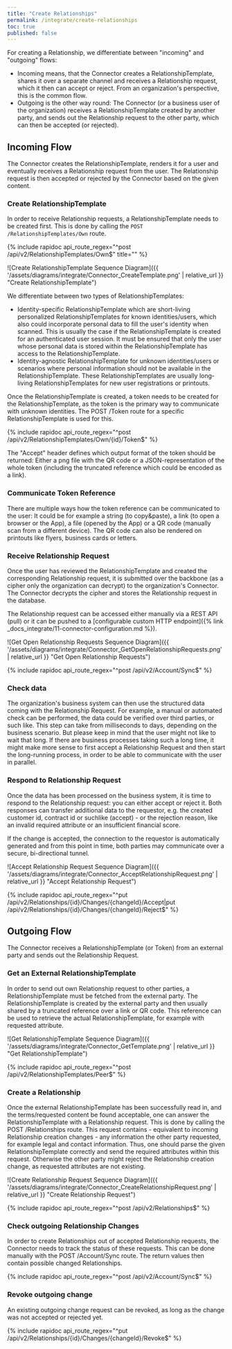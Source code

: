 ```yaml
---
title: "Create Relationships"
permalink: /integrate/create-relationships
toc: true
published: false
---
```


For creating a Relationship, we differentiate between "incoming" and "outgoing" flows:

- Incoming means, that the Connector creates a RelationshipTemplate, shares it over a separate channel and receives a Relationship request, which it then can accept or reject. From an organization's perspective, this is the common flow.
- Outgoing is the other way round: The Connector (or a business user of the organization) receives a RelationshipTemplate created by another party, and sends out the Relationship request to the other party, which can then be accepted (or rejected).

## Incoming Flow

The Connector creates the RelationshipTemplate, renders it for a user and eventually receives a Relationship request from the user. The Relationship request is then accepted or rejected by the Connector based on the given content.

### Create RelationshipTemplate

In order to receive Relationship requests, a RelationshipTemplate needs to be created first. This is done by calling the `POST /RelationshipTemplates/Own` route.

{% include rapidoc api_route_regex="^post /api/v2/RelationshipTemplates/Own$" title="" %}

![Create RelationshipTemplate Sequence Diagram]({{ '/assets/diagrams/integrate/Connector_CreateTemplate.png' | relative_url }} "Create RelationshipTemplate")

We differentiate between two types of RelationshipTemplates:

- Identity-specific RelationshipTemplate which are short-living personalized RelationshipTemplates for known identities/users, which also could incorporate personal data to fill the user's identity when scanned. This is usually the case if the RelationshipTemplate is created for an authenticated user session. It must be ensured that only the user whose personal data is stored within the RelationshipTemplate has access to the RelationshipTemplate.
- Identity-agnostic RelationshipTemplate for unknown identities/users or scenarios where personal information should not be available in the RelationshipTemplate. These RelationshipTemplates are usually long-living RelationshipTemplates for new user registrations or printouts.

Once the RelationshipTemplate is created, a token needs to be created for the RelationshipTemplate, as the token is the primary way to communicate with unknown identities. The POST /Token route for a specific RelationshipTemplate is used for this.

{% include rapidoc api_route_regex="^post /api/v2/RelationshipTemplates/Own/{id}/Token$" %}

The "Accept" header defines which output format of the token should be returned: Either a png file with the QR code or a JSON-representation of the whole token (including the truncated reference which could be encoded as a link).

### Communicate Token Reference

There are multiple ways how the token reference can be communicated to the user: It could be for example a string (to copy&paste), a link (to open a browser or the App), a file (opened by the App) or a QR code (manually scan from a different device). The QR code can also be rendered on printouts like flyers, business cards or letters.

### Receive Relationship Request

Once the user has reviewed the RelationshipTemplate and created the corresponding Relationship request, it is submitted over the backbone (as a cipher only the organization can decrypt) to the organization's Connector. The Connector decrypts the cipher and stores the Relationship request in the database.

The Relationship request can be accessed either manually via a REST API (pull) or it can be pushed to a [configurable custom HTTP endpoint]({% link _docs_integrate/11-connector-configuration.md %}).

![Get Open Relationship Requests Sequence Diagram]({{ '/assets/diagrams/integrate/Connector_GetOpenRelationshipRequests.png' | relative_url }} "Get Open Relationship Requests")

{% include rapidoc api_route_regex="^post /api/v2/Account/Sync$" %}

### Check data

The organization's business system can then use the structured data coming with the Relationship Request. For example, a manual or automated check can be performed, the data could be verified over third parties, or such like. This step can take from milliseconds to days, depending on the business scenario.
But please keep in mind that the user might not like to wait that long. If there are business processes taking such a long time, it might make more sense to first accept a Relationship Request and then start the long-running process, in order to be able to communicate with the user in parallel.

### Respond to Relationship Request

Once the data has been processed on the business system, it is time to respond to the Relationship request: you can either accept or reject it. Both responses can transfer additional data to the requestor, e.g. the created customer id, contract id or suchlike (accept) - or the rejection reason, like an invalid required attribute or an insufficient financial score.

If the change is accepted, the connection to the requestor is automatically generated and from this point in time, both parties may communicate over a secure, bi-directional tunnel.

![Accept Relationship Request Sequence Diagram]({{ '/assets/diagrams/integrate/Connector_AcceptRelationshipRequest.png' | relative_url }} "Accept Relationship Request")

{% include rapidoc api_route_regex="^put /api/v2/Relationships/{id}/Changes/{changeId}/Accept|put /api/v2/Relationships/{id}/Changes/{changeId}/Reject$" %}

## Outgoing Flow

The Connector receives a RelationshipTemplate (or Token) from an external party and sends out the Relationship Request.

### Get an External RelationshipTemplate

In order to send out own Relationship request to other parties, a RelationshipTemplate must be fetched from the external party. The RelationshipTemplate is created by the external party and then usually shared by a truncated reference over a link or QR code. This reference can be used to retrieve the actual RelationshipTemplate, for example with requested attribute.

![Get RelationshipTemplate Sequence Diagram]({{ '/assets/diagrams/integrate/Connector_GetTemplate.png' | relative_url }} "Get RelationshipTemplate")

{% include rapidoc api_route_regex="^post /api/v2/RelationshipTemplates/Peer$" %}

### Create a Relationship

Once the external RelationshipTemplate has been successfully read in, and the terms/requested content be found acceptable, one can answer the RelationshipTemplate with a Relationship request. This is done by calling the POST /Relationships route.
This request contains - equivalent to incoming Relationship creation changes - any information the other party requested, for example legal and contact information. Thus, one should parse the given RelationshipTemplate correctly and send the required attributes within this request. Otherwise the other party might reject the Relationship creation change, as requested attributes are not existing.

![Create Relationship Request Sequence Diagram]({{ '/assets/diagrams/integrate/Connector_CreateRelationshipRequest.png' | relative_url }} "Create Relationship Request")

{% include rapidoc api_route_regex="^post /api/v2/Relationships$" %}

### Check outgoing Relationship Changes

In order to create Relationships out of accepted Relationship requests, the Connector needs to track the status of these requests. This can be done manually with the POST /Account/Sync route. The return values then contain possible changed Relationships.

{% include rapidoc api_route_regex="^post /api/v2/Account/Sync$" %}

### Revoke outgoing change

An existing outgoing change request can be revoked, as long as the change was not accepted or rejected yet.

{% include rapidoc api_route_regex="^put /api/v2/Relationships/{id}/Changes/{changeId}/Revoke$" %}
